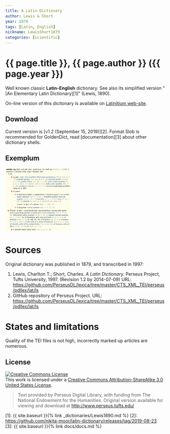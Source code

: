 ```yaml
---
title: A Latin Dictionary
author: Lewis & Short
year: 1879
tags: [Latin, English]
nickname: LewisShort1879
categories: [scientific]
---
```

# {{ page.title }}, {{ page.author }} ({{ page.year }})

Well known classic **Latin**–**English** dictionary. See also its simplified version "[An Elementary Latin Dictionary][1]" (Lewis, 1890).

On-line version of this dicitonary is available on [Latinitium web-site](https://www.latinitium.com/lewisshort).


## Download

Current version is [v1.2 (September 15, 2019)][2]. Format Slob is recommended for GoldenDict, read [documentation][3] about other dictionary shells.

## Exemplum

<div class="spotlight-group" data-animation="" data-control="" data-autohide="false">
  <img src="img/LewisShort1879-1.png" class="spotlight" height="200">
</div>


# Sources

Original dictionary was published in 1879, and transcribed in 1997:

1. Lewis, Charlton T.; Short, Charles. _A Latin Dictionary._ Perseus Project, Tufts University, 1997. (Revision 1.2 by 2014-07-09) URL: <https://github.com/PerseusDL/lexica/tree/master/CTS_XML_TEI/perseus/pdllex/lat/ls>
1. GitHub repository of Perseus Project. URL: <https://github.com/PerseusDL/lexica/tree/master/CTS_XML_TEI/perseus/pdllex/lat/ls>


# States and limitations

Quality of the TEI files is not high, incorrectly marked up articles are numerous.


## License

<a rel="license" href="https://creativecommons.org/licenses/by-sa/3.0/us/">
<img alt="Creative Commons License"
     style="border-width:0"
     src="https://i.creativecommons.org/l/by-sa/3.0/88x31.png" />
</a><br />This work is licensed under a <a rel="license" href="https://creativecommons.org/licenses/by-sa/3.0/us/">Creative Commons Attribution-ShareAlike 3.0 United States License</a>.

> Text provided by Perseus Digital Library, with funding from The National Endowment for the Humanities. Original version available for viewing and download at <http://www.perseus.tufts.edu/>


[1]: {{ site.baseurl }}{% link _dictionaries/Lewis1890.md %}
[2]: https://github.com/nikita-moor/latin-dictionary/releases/tag/2019-08-23
[3]: {{ site.baseurl }}{% link docs/docs.md %}
